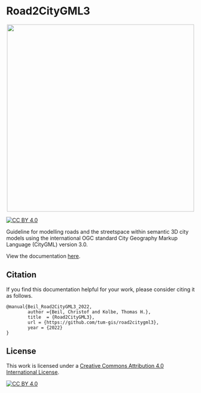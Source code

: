 # Road2CityGML3


<p align="center">
   <img src="https://github.com/ChBeil/road2citygml/blob/main/src/header.png" width="500" />
</p>

[![CC BY 4.0][cc-by-shield]][cc-by]


Guideline for modelling roads and the streetspace within semantic 3D city models using the international OGC standard City Geography Markup Language (CityGML) version 3.0.

View the documentation [here](https://www.3dcitydb.org/3dcitydb/fileadmin/public/road2citygml3/).



## Citation
If you find this documentation helpful for your work, please consider citing it as follows.

```plain
@manual{Beil_Road2CityGML3_2022,
        author ={Beil, Christof and Kolbe, Thomas H.},
        title  = {Road2CityGML3},  
        url = {https://github.com/tum-gis/road2citygml3},
        year = {2022}
}
```

## License
This work is licensed under a
[Creative Commons Attribution 4.0 International License][cc-by].

[![CC BY 4.0][cc-by-image]][cc-by]

[cc-by]: http://creativecommons.org/licenses/by/4.0/
[cc-by-image]: https://i.creativecommons.org/l/by/4.0/88x31.png
[cc-by-shield]: https://img.shields.io/badge/License-CC%20BY%204.0-lightgrey.svg

